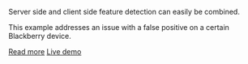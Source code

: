 Server side and client side feature detection can easily be combined.

This example addresses an issue with a false positive on a certain Blackberry device.

[Read more](http://docs.whateverweb.com/documentation/combining-server-side-device-detection-with-feature-detection/)
[Live demo](http://demo.wew.io/device-detection/examples/featureDetectionCombined/)